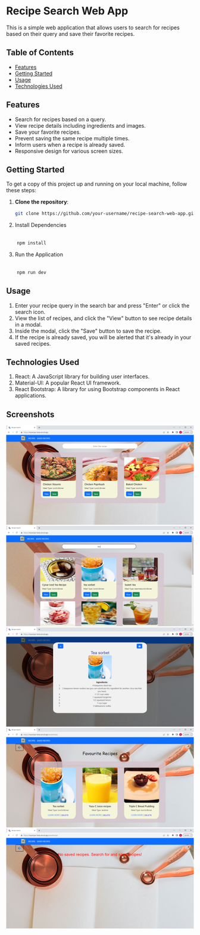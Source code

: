 # Recipe Search Web App

This is a simple web application that allows users to search for recipes based on their query and save their favorite recipes.

## Table of Contents

- [Features](#features)
- [Getting Started](#getting-started)
- [Usage](#usage)
- [Technologies Used](#technologies-used)


## Features

- Search for recipes based on a query.
- View recipe details including ingredients and images.
- Save your favorite recipes.
- Prevent saving the same recipe multiple times.
- Inform users when a recipe is already saved.
- Responsive design for various screen sizes.

## Getting Started

To get a copy of this project up and running on your local machine, follow these steps:

1. **Clone the repository**:

   ```bash
   git clone https://github.com/your-username/recipe-search-web-app.git

   ```

2. Install Dependencies

```bash

    npm install

```

3. Run the Application

```bash

    npm run dev

```
## Usage

1. Enter your recipe query in the search bar and press "Enter" or click the search icon.
2. View the list of recipes, and click the "View" button to see recipe details in a modal.
3. Inside the modal, click the "Save" button to save the recipe.
4. If the recipe is already saved, you will be alerted that it's already in your saved recipes.

## Technologies Used

1. React: A JavaScript library for building user interfaces.
2. Material-UI: A popular React UI framework.
3. React Bootstrap: A library for using Bootstrap components in React applications.

## Screenshots
<img src="./img/sshot1.png"/>
<img src="./img/sshot2.png"/>
<img src="./img/sshot3.png"/>
<img src="./img/sshot4.png"/>
<img src="./img/sshot5.png"/>